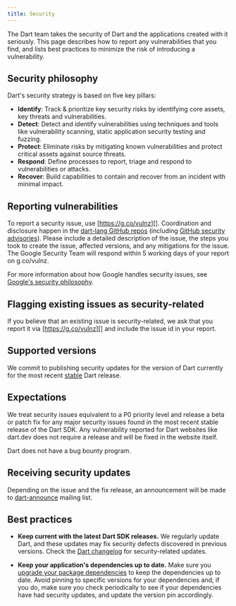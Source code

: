 ```yaml
---
title: Security
---
```


The Dart team takes the security of Dart and the applications
created with it seriously.
This page describes how to report any vulnerabilities that you find,
and lists best practices to minimize the risk of introducing a vulnerability.

## Security philosophy

Dart's security strategy is based on five key pillars:

- **Identify**: Track & prioritize key security risks by identifying core assets, 
  key threats and vulnerabilities. 
- **Detect**: Detect and identify vulnerabilities using techniques and tools like
  vulnerability scanning,
  static application security testing and fuzzing.
- **Protect**: Eliminate risks by mitigating known vulnerabilities and protect 
  critical assets against source threats.
- **Respond**: Define processes to report, triage and respond to vulnerabilities 
  or attacks.
- **Recover**: Build capabilities to contain and recover from an incident with 
  minimal impact.

## Reporting vulnerabilities

To report a security issue, use [https://g.co/vulnz][].
Coordination and disclosure happen in the [dart-lang GitHub repos][repos]
(including [GitHub security advisories][]).
Please include a detailed description of the issue,
the steps you took to create the issue, affected versions, and any 
mitigations for the issue.
The Google Security Team will respond within 5 working days of
your report on g.co/vulnz.

For more information about how Google handles security issues, see
[Google's security philosophy][].

##  Flagging existing issues as security-related

If you believe that an existing issue is security-related, 
we ask that you report it via [https://g.co/vulnz][] and include 
the issue id in your report.

## Supported versions

We commit to publishing security updates for the version of Dart currently for 
the most recent [stable][] Dart release.

[stable]: https://dart.dev/get-dart#release-channels

## Expectations

We treat security issues equivalent to a P0 priority level 
and release a beta or patch fix
for any major security issues found
in the most recent stable release of the Dart SDK.
Any vulnerability reported for Dart websites like dart.dev does not 
require a release and will be fixed in the website itself.

Dart does not have a bug bounty program.

## Receiving security updates

Depending on the issue and the fix release, an announcement will be made to
[dart-announce](https://groups.google.com/a/dartlang.org/g/announce) 
mailing list.

## Best practices

* **Keep current with the latest Dart SDK releases.**
  We regularly update Dart, and these updates may fix security
  defects discovered in previous versions.
  Check the [Dart changelog][]
  for security-related updates.

* **Keep your application's dependencies up to date.**
  Make sure you [upgrade your package dependencies][]
  to keep the dependencies up to date.
  Avoid pinning to specific versions
  for your dependencies and, if you do, make sure you check
  periodically to see if your dependencies have had security updates,
  and update the version pin accordingly.

[Dart changelog]: https://github.com/dart-lang/sdk/blob/main/CHANGELOG.md
[GitHub security advisories]: https://docs.github.com/en/code-security/security-advisories
[Google's security philosophy]: https://www.google.com/about/appsecurity/
[https://g.co/vulnz]: https://g.co/vulnz
[repos]: https://github.com/dart-lang/
[upgrade your package dependencies]: /guides/packages#upgrading-a-dependency
